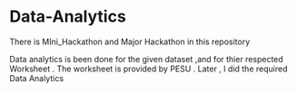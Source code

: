 # Data-Analytics
There is MIni_Hackathon and Major Hackathon in this repository

Data analytics is been done for the given dataset ,and for thier respected Worksheet . The worksheet is provided  by PESU . Later , I did the required  Data Analytics 
